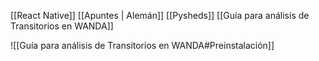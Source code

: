 [[React Native]]
[[Apuntes | Alemán]]
[[Pysheds]]
[[Guía para análisis de Transitorios en WANDA]]


![[Guía para análisis de Transitorios en WANDA#Preinstalación]]